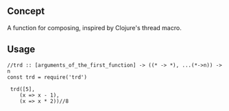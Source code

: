 ## Concept
A function for composing, inspired by Clojure's thread macro.

## Usage


```
//trd :: [arguments_of_the_first_function] -> ((* -> *), ...(*->n)) -> n 
const trd = require('trd')

 trd([5], 
    (x => x - 1), 
    (x => x * 2))//8
```